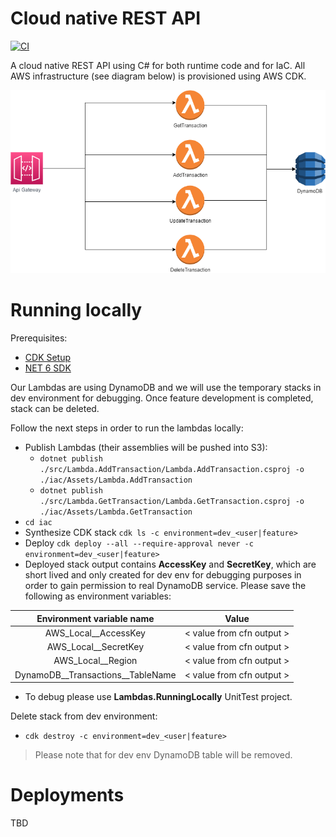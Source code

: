 # Cloud native REST API
[![CI](https://github.com/murariuroger/aws-rest-api-architectures/actions/workflows/dotnet.yml/badge.svg)](https://github.com/murariuroger/cloud-native-rest-api/actions/workflows/build.yaml)

A cloud native REST API using C# for both runtime code and for IaC. All AWS infrastructure (see diagram below) is provisioned using AWS CDK.

![Diagram](https://github.com/murariuroger/cloud-native-rest-api/blob/main/assets/diagram.png?raw=true)


# Running locally
Prerequisites:
- [CDK Setup](https://docs.aws.amazon.com/cdk/v2/guide/work-with.html#work-with-prerequisites)
- [NET 6 SDK](https://dotnet.microsoft.com/en-us/download/dotnet/6.0)

Our Lambdas are using DynamoDB and we will use the temporary stacks in dev environment for debugging. Once feature development is completed, stack can be deleted.

Follow the next steps in order to run the lambdas locally:
- Publish Lambdas (their assemblies will be pushed into S3):
  - ```dotnet publish ./src/Lambda.AddTransaction/Lambda.AddTransaction.csproj -o ./iac/Assets/Lambda.AddTransaction``` 
  - ```dotnet publish ./src/Lambda.GetTransaction/Lambda.GetTransaction.csproj -o ./iac/Assets/Lambda.GetTransaction``` 
- ```cd iac```
- Synthesize CDK stack ```cdk ls -c environment=dev_<user|feature>```
- Deploy ```cdk deploy --all --require-approval never -c environment=dev_<user|feature>```
- Deployed stack output contains __AccessKey__ and __SecretKey__, which are short lived and only created for dev env for debugging purposes in order to gain permission to real DynamoDB service. 
Please save the following as environment variables:

| Environment variable name| Value|
| :---:| :---: |
|AWS_Local__AccessKey| < value from cfn output > |
|AWS_Local__SecretKey| < value from cfn output > |
|AWS_Local__Region| < value from cfn output > |
|DynamoDB__Transactions__TableName| < value from cfn output > |
- To debug please use __Lambdas.RunningLocally__ UnitTest project.

Delete stack from dev environment:
- ```cdk destroy -c environment=dev_<user|feature>```
> Please note that for dev env DynamoDB table will be removed.

# Deployments
TBD
